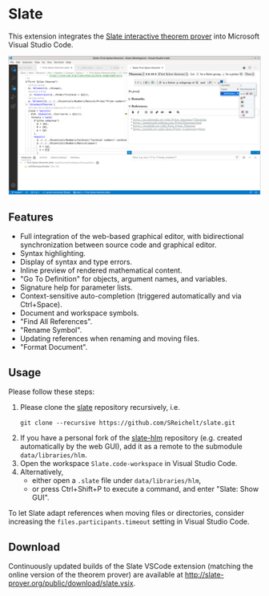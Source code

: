 # Slate

This extension integrates the [Slate interactive theorem prover](http://www.slate-prover.org/) into Microsoft Visual Studio Code.

![Screenshot](https://raw.githubusercontent.com/SReichelt/slate/master/src/vscode/media/screenshot.png)

## Features

* Full integration of the web-based graphical editor, with bidirectional synchronization between source code and graphical editor.
* Syntax highlighting.
* Display of syntax and type errors.
* Inline preview of rendered mathematical content.
* "Go To Definition" for objects, argument names, and variables.
* Signature help for parameter lists.
* Context-sensitive auto-completion (triggered automatically and via Ctrl+Space).
* Document and workspace symbols.
* "Find All References".
* "Rename Symbol".
* Updating references when renaming and moving files.
* "Format Document".

## Usage

Please follow these steps:

1. Please clone the [slate](https://github.com/SReichelt/slate) repository recursively, i.e.
   ```
   git clone --recursive https://github.com/SReichelt/slate.git
   ```
2. If you have a personal fork of the [slate-hlm](https://github.com/SReichelt/slate-hlm) repository (e.g. created automatically by the web GUI), add it as a remote to the submodule `data/libraries/hlm`.
3. Open the workspace `Slate.code-workspace` in Visual Studio Code.
4. Alternatively,
   * either open a `.slate` file under `data/libraries/hlm`,
   * or press Ctrl+Shift+P to execute a command, and enter "Slate: Show GUI".

To let Slate adapt references when moving files or directories, consider increasing the `files.participants.timeout` setting in Visual Studio Code.

## Download

Continuously updated builds of the Slate VSCode extension (matching the online version of the theorem prover) are available at http://slate-prover.org/public/download/slate.vsix.
